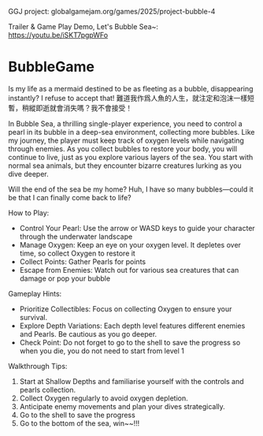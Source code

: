 GGJ project: globalgamejam.org/games/2025/project-bubble-4

Trailer & Game Play Demo, Let's Bubble Sea~: https://youtu.be/iSKT7pgpWFo


# BubbleGame
 
Is my life as a mermaid destined to be as fleeting as a bubble, disappearing instantly? I refuse to accept that! 
難道我作爲人魚的人生，就注定和泡沫一樣短暫，稍縱即逝就會消失嗎？我不會接受！

In Bubble Sea, a thrilling single-player experience, you need to control a pearl in its bubble in a deep-sea environment, collecting more bubbles. Like my journey, the player must keep track of oxygen levels while navigating through enemies. As you collect bubbles to restore your body,  you will continue to live, just as you explore various layers of the sea. You start with normal sea animals, but they encounter bizarre creatures lurking as you dive deeper. 
 
Will the end of the sea be my home? 
Huh, I have so many bubbles—could it be that I can finally come back to life?

How to Play:
- Control Your Pearl: Use the arrow or WASD keys to guide your character through the underwater landscape
- Manage Oxygen: Keep an eye on your oxygen level. It depletes over time, so collect Oxygen to restore it
- Collect Points: Gather Pearls for points
- Escape from Enemies: Watch out for various sea creatures that can damage or pop your bubble

Gameplay Hints:
- Prioritize Collectibles: Focus on collecting Oxygen to ensure your survival.
- Explore Depth Variations: Each depth level features different enemies and Pearls. Be cautious as you go deeper.
- Check Point: Do not forget to go to the shell to save the progress so when you die, you do not need to start from level 1

Walkthrough Tips:
1. Start at Shallow Depths and familiarise yourself with the controls and pearls collection.
2. Collect Oxygen regularly to avoid oxygen depletion.
3. Anticipate enemy movements and plan your dives strategically.
4. Go to the shell to save the progress
5. Go to the bottom of the sea, win~~!!!

